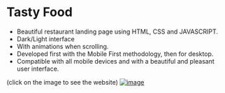 # Tasty Food

- Beautiful restaurant landing page using HTML, CSS and JAVASCRIPT.
- Dark/Light interface
- With animations when scrolling.
- Developed first with the Mobile First methodology, then for desktop.
- Compatible with all mobile devices and with a beautiful and pleasant user interface.

(click on the image to see the website)
<a href="https://tasty-food-nine.vercel.app">![image](https://user-images.githubusercontent.com/69365572/148476414-791d97a1-3a1f-4a0b-8f3a-67722af0fa8e.png)</a>
